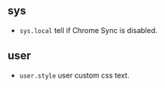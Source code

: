 ## sys

 - `sys.local` tell if Chrome Sync is disabled.

## user

 - `user.style` user custom css text.
